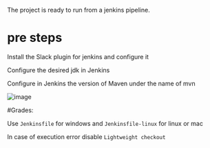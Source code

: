 The project is ready to run from a jenkins pipeline.

# pre steps

Install the Slack plugin for jenkins and configure it

Configure the desired jdk in Jenkins

Configure in Jenkins the version of Maven under the name of mvn

![image](https://user-images.githubusercontent.com/107224306/178849235-56efb5c6-93a2-4d9c-97f6-9085171425ed.png)

#Grades:

Use `Jenkinsfile` for windows and `Jenkinsfile-linux` for linux or mac

In case of execution error disable `Lightweight checkout`
